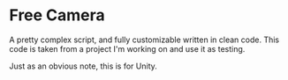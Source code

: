 # Free Camera
A pretty complex script, and fully customizable written in clean code.
This code is taken from a project I'm working on and use it as testing.

Just as an obvious note, this is for Unity.
